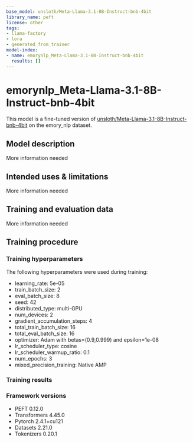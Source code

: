 ```yaml
---
base_model: unsloth/Meta-Llama-3.1-8B-Instruct-bnb-4bit
library_name: peft
license: other
tags:
- llama-factory
- lora
- generated_from_trainer
model-index:
- name: emorynlp_Meta-Llama-3.1-8B-Instruct-bnb-4bit
  results: []
---
```


<!-- This model card has been generated automatically according to the information the Trainer had access to. You
should probably proofread and complete it, then remove this comment. -->

# emorynlp_Meta-Llama-3.1-8B-Instruct-bnb-4bit

This model is a fine-tuned version of [unsloth/Meta-Llama-3.1-8B-Instruct-bnb-4bit](https://huggingface.co/unsloth/Meta-Llama-3.1-8B-Instruct-bnb-4bit) on the emory_nlp dataset.

## Model description

More information needed

## Intended uses & limitations

More information needed

## Training and evaluation data

More information needed

## Training procedure

### Training hyperparameters

The following hyperparameters were used during training:
- learning_rate: 5e-05
- train_batch_size: 2
- eval_batch_size: 8
- seed: 42
- distributed_type: multi-GPU
- num_devices: 2
- gradient_accumulation_steps: 4
- total_train_batch_size: 16
- total_eval_batch_size: 16
- optimizer: Adam with betas=(0.9,0.999) and epsilon=1e-08
- lr_scheduler_type: cosine
- lr_scheduler_warmup_ratio: 0.1
- num_epochs: 3
- mixed_precision_training: Native AMP

### Training results



### Framework versions

- PEFT 0.12.0
- Transformers 4.45.0
- Pytorch 2.4.1+cu121
- Datasets 2.21.0
- Tokenizers 0.20.1